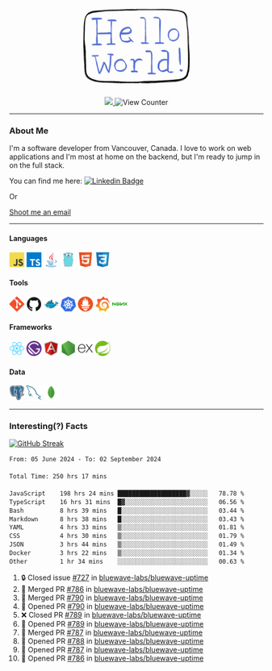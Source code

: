 <div align="center">
    <img src="./img/hello_world.webp" height="200px" width="">
    <div>
        <a href="https://www.linkedin.com/in/ajhollid">
            <img src="https://img.shields.io/badge/LinkedIn-blue"/>
        </a>
        <img src="https://komarev.com/ghpvc/?username=ajhollid&color=yellow" alt="View Counter">
    </div>
</div>

---

### About Me

I'm a software developer from Vancouver, Canada. I love to work on web applications and I'm most at home on the backend, but I'm ready to jump in on the full stack.

You can find me here: [![Linkedin Badge](https://img.shields.io/badge/-ajhollid-blue?style=flat&logo=Linkedin&logoColor=white)](https://www.linkedin.com/in/ajhollid)

Or

[Shoot me an email](mailto:ajhollid@gmail.com)

---

#### Languages

<div>
    <img src="./img/devicons/javascript-original.svg" width=30 height=30 alt="JavaScript">
    <img src="/img/devicons/typescript-original.svg" width=30 height=30 alt="TypeScript">
    <img src="./img/devicons/java-original.svg" width=30 height=30 alt="Java">
    <img src="./img/devicons/go-original.svg" width=30 height=30 alt="Golang">
    <img src="./img/devicons/html5-original.svg" width=30 height=30 alt="HTML 5">
    <img src="./img/devicons/css3-original.svg" width=30 height=30 alt="CSS 3">
</div>

#### Tools

<div>
    <img src="./img/devicons/git-original.svg" width=30 height=30 alt="Git">
    <img src="./img/devicons/github-original.svg" width=30 height=30 alt="Github">
    <img src="./img/devicons/docker-original.svg" width=30 
    height=30 alt="Docker">
    <img src="./img/devicons/kubernetes-original.svg" width=30 height=30 alt="K8">
    <img src="./img/devicons/prometheus-original.svg" width=30 height=30 alt="Prometheus">
    <img src="./img/devicons/grafana-original.svg" width=30 height=30 alt="Grafana">
    <img src="./img/devicons/nginx-original.svg" width=30 height=30 alt="Nginx">
</div>

#### Frameworks

<div>
    <img src="./img/devicons/react-original.svg" width=30 height=30 alt="React">
    <img src="./img/devicons/gatsby-original.svg" width=30 height=30 alt="Gatsby">
    <img src="./img/devicons/angularjs-original.svg" width=30 height=30 alt="AngularJS">
    <img src="./img/devicons/nodejs-original.svg" width=30 height=30 alt="NodeJS">
    <img src="./img/devicons/express-original.svg" width=30 height=30 alt="Express">
    <img src="./img/devicons/spring-original.svg" width=30 height=30 alt="Spring">
</div>

#### Data

<div>
    <img src="./img/devicons/postgresql-original.svg" width=30 height=30 alt="Postgresql">
    <img src="./img/devicons/mysql-original.svg" width=30 height=30 alt="Mysql">
    <img src="./img/devicons/mongodb-original.svg" width=30 height=30 alt="MongoDB">
</div>

---

### Interesting(?) Facts

[![GitHub Streak](http://github-readme-streak-stats.herokuapp.com?user=ajhollid)](https://git.io/streak-stats)

 <!--START_SECTION:waka-->

```txt
From: 05 June 2024 - To: 02 September 2024

Total Time: 250 hrs 17 mins

JavaScript    198 hrs 24 mins ███████████████████▓░░░░░   78.78 %
TypeScript    16 hrs 31 mins  █▓░░░░░░░░░░░░░░░░░░░░░░░   06.56 %
Bash          8 hrs 39 mins   █░░░░░░░░░░░░░░░░░░░░░░░░   03.44 %
Markdown      8 hrs 38 mins   █░░░░░░░░░░░░░░░░░░░░░░░░   03.43 %
YAML          4 hrs 33 mins   ▒░░░░░░░░░░░░░░░░░░░░░░░░   01.81 %
CSS           4 hrs 30 mins   ▒░░░░░░░░░░░░░░░░░░░░░░░░   01.79 %
JSON          3 hrs 44 mins   ▒░░░░░░░░░░░░░░░░░░░░░░░░   01.49 %
Docker        3 hrs 22 mins   ▒░░░░░░░░░░░░░░░░░░░░░░░░   01.34 %
Other         1 hr 34 mins    ░░░░░░░░░░░░░░░░░░░░░░░░░   00.63 %
```

<!--END_SECTION:waka-->


<!--START_SECTION:activity-->
1. 🔒 Closed issue [#727](https://github.com/bluewave-labs/bluewave-uptime/issues/727) in [bluewave-labs/bluewave-uptime](https://github.com/bluewave-labs/bluewave-uptime)
2. 🎉 Merged PR [#786](https://github.com/bluewave-labs/bluewave-uptime/pull/786) in [bluewave-labs/bluewave-uptime](https://github.com/bluewave-labs/bluewave-uptime)
3. 🎉 Merged PR [#790](https://github.com/bluewave-labs/bluewave-uptime/pull/790) in [bluewave-labs/bluewave-uptime](https://github.com/bluewave-labs/bluewave-uptime)
4. 💪 Opened PR [#790](https://github.com/bluewave-labs/bluewave-uptime/pull/790) in [bluewave-labs/bluewave-uptime](https://github.com/bluewave-labs/bluewave-uptime)
5. ❌ Closed PR [#789](https://github.com/bluewave-labs/bluewave-uptime/pull/789) in [bluewave-labs/bluewave-uptime](https://github.com/bluewave-labs/bluewave-uptime)
6. 💪 Opened PR [#789](https://github.com/bluewave-labs/bluewave-uptime/pull/789) in [bluewave-labs/bluewave-uptime](https://github.com/bluewave-labs/bluewave-uptime)
7. 🎉 Merged PR [#787](https://github.com/bluewave-labs/bluewave-uptime/pull/787) in [bluewave-labs/bluewave-uptime](https://github.com/bluewave-labs/bluewave-uptime)
8. 💪 Opened PR [#788](https://github.com/bluewave-labs/bluewave-uptime/pull/788) in [bluewave-labs/bluewave-uptime](https://github.com/bluewave-labs/bluewave-uptime)
9. 💪 Opened PR [#787](https://github.com/bluewave-labs/bluewave-uptime/pull/787) in [bluewave-labs/bluewave-uptime](https://github.com/bluewave-labs/bluewave-uptime)
10. 💪 Opened PR [#786](https://github.com/bluewave-labs/bluewave-uptime/pull/786) in [bluewave-labs/bluewave-uptime](https://github.com/bluewave-labs/bluewave-uptime)
<!--END_SECTION:activity-->
